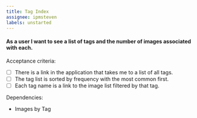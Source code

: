 ```yaml
---
title: Tag Index
assignee: ipmsteven
labels: unstarted
---
```


#### As a user I want to see a list of tags and the number of images associated with each.

Acceptance criteria:
- [ ] There is a link in the application that takes me to a list of all tags.
- [ ] The tag list is sorted by frequency with the most common first.
- [ ] Each tag name is a link to the image list filtered by that tag.

Dependencies:
- Images by Tag
